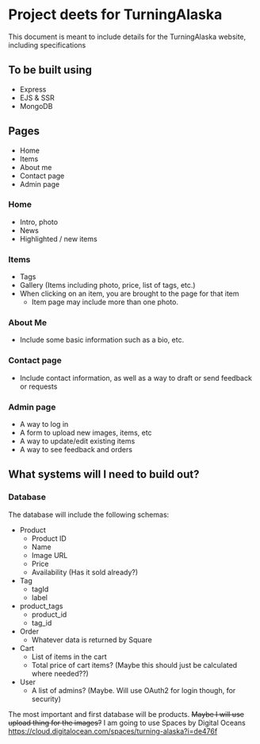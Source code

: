 # Project deets for TurningAlaska
This document is meant to include details for the TurningAlaska website, including specifications
## To be built using
- Express
- EJS & SSR
- MongoDB

## Pages
- Home
- Items
- About me
- Contact page
- Admin page

### Home
- Intro, photo
- News
- Highlighted / new items

### Items
- Tags
- Gallery (Items including photo, price, list of tags, etc.)
- When clicking on an item, you are brought to the page for that item
  - Item page may include more than one photo.

### About Me
- Include some basic information such as a bio, etc.

### Contact page
- Include contact information, as well as a way to draft or send feedback or requests

### Admin page
- A way to log in
- A form to upload new images, items, etc
- A way to update/edit existing items
- A way to see feedback and orders

## What systems will I need to build out?
### Database
The database will include the following schemas:
- Product
  - Product ID
  - Name
  - Image URL
  - Price
  - Availability (Has it sold already?)
- Tag
  - tagId
  - label
- product_tags
  - product_id
  - tag_id
- Order
  - Whatever data is returned by Square
- Cart
  - List of items in the cart
  - Total price of cart items? (Maybe this should just be calculated where needed??)
- User
  - A list of admins? (Maybe. Will use OAuth2 for login though, for security)

The most important and first database will be products.
~~Maybe I will use upload thing for the images?~~ I am going to use Spaces by Digital Oceans https://cloud.digitalocean.com/spaces/turning-alaska?i=de476f